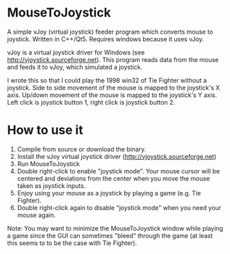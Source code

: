 MouseToJoystick
===============

A simple vJoy (virtual joystick) feeder program which converts mouse to joystick. Written in C++/Qt5. Requires windows because it uses vJoy.

vJoy is a virtual joystick driver for Windows (see http://vjoystick.sourceforge.net). This program reads data from the mouse and feeds it to vJoy, which simulated a joystick.

I wrote this so that I could play the 1998 win32 of Tie Fighter without a joystick. Side to side movement of the mouse is mapped to the joystick's X axis. Up/down movement of the mouse is mapped to the joystick's Y axis. Left click is joystick button 1, right click is joystick button 2.

How to use it
===============
1. Compile from source or download the binary.
2. Install the vJoy virtual joystick driver (http://vjoystick.sourceforge.net)
3. Run MouseToJoystick
4. Double right-click to enable "joystick mode". Your mouse cursor will be centered and deviations from the center when you move the mouse taken as joystick inputs.
5. Enjoy using your mouse as a joystick by playing a game (e.g. Tie Fighter).
6. Double right-click again to disable "joystick mode" when you need your mouse again.

Note: You may want to minimize the MouseToJoystick window while playing a game since the GUI can sometimes "bleed" through the game (at least this seems to to be the case with Tie Fighter).
